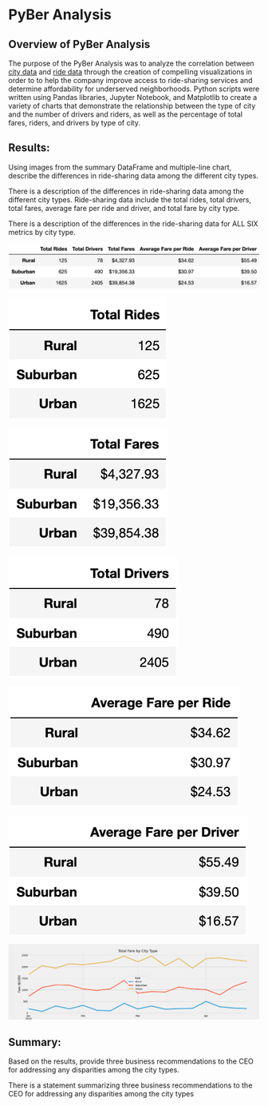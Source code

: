 # PyBer Analysis

## Overview of PyBer Analysis
The purpose of the PyBer Analysis was to analyze the correlation between [city data](https://github.com/fobordo/PyBer_Analysis/blob/64873e609f3add2b33a784bcc7ed44bafcd6cae9/Resources/city_data.csv) and [ride data](https://github.com/fobordo/PyBer_Analysis/blob/64873e609f3add2b33a784bcc7ed44bafcd6cae9/Resources/ride_data.csv) through the creation of compelling visualizations in order to to help the company improve access to ride-sharing services and determine affordability for underserved neighborhoods. Python scripts were written using Pandas libraries, Jupyter Notebook, and Matplotlib to create a variety of charts that demonstrate the relationship between the type of city and the number of drivers and riders, as well as the percentage of total fares, riders, and drivers by type of city.

## Results:
Using images from the summary DataFrame and multiple-line chart, describe the differences in ride-sharing data among the different city types.

There is a description of the differences in ride-sharing data among the different city types. Ride-sharing data include the total rides, total drivers, total fares, average fare per ride and driver, and total fare by city type.

There is a description of the differences in the ride-sharing data for ALL SIX metrics by city type.

![pyber_summary_df](/analysis/pyber_summary_df.png)

![pyber_summary_df_total_rides](/analysis/pyber_summary_df_total_rides.png)

![pyber_summary_df_total_fares](/analysis/pyber_summary_df_total_fares.png)

![pyber_summary_df_total_drivers](/analysis/pyber_summary_df_total_drivers.png)

![pyber_summary_df_avg_fare_per_ride](/analysis/pyber_summary_df_avg_fare_per_ride.png)

![pyber_summary_df_avg_fare_per_driver](/analysis/pyber_summary_df_avg_fare_per_driver.png)

![PyBer_fare_summary](/analysis/PyBer_fare_summary.png)

## Summary:
Based on the results, provide three business recommendations to the CEO for addressing any disparities among the city types.

There is a statement summarizing three business recommendations to the CEO for addressing any disparities among the city types